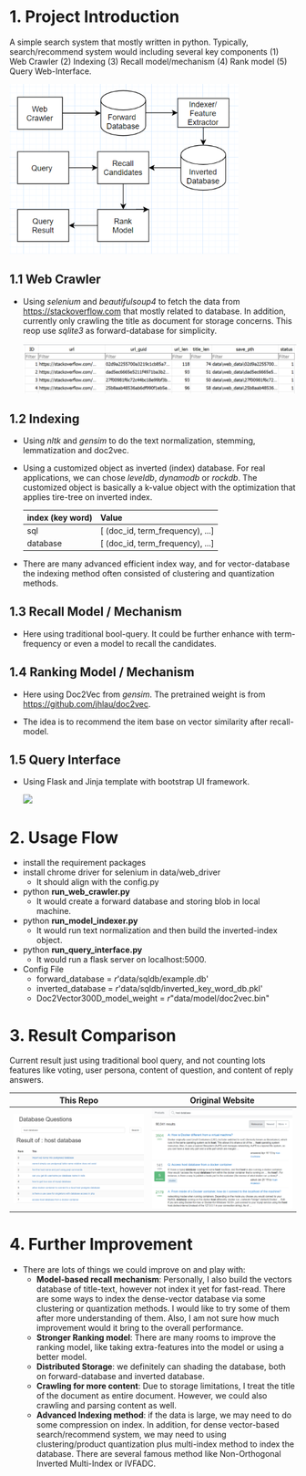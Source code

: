 # 1. Project Introduction 

A simple search system that mostly written in python. Typically, search/recommend system would including several key components (1) Web Crawler (2) Indexing (3) Recall model/mechanism (4) Rank model (5) Query Web-Interface. 

<img src="doc\system_flow.png" alt="image-20200924000928319" style="zoom:75%;" />



## 1.1 Web Crawler 

- Using *selenium* and *beautifulsoup4* to fetch the data from https://stackoverflow.com that mostly related to database. In addition, currently only crawling the title as document for storage concerns. This reop use *sqlite3* as forward-database for simplicity. 

  <img src="doc\forward_db.png">

  

## 1.2 Indexing

- Using *nltk* and *gensim* to do the text normalization, stemming, lemmatization and doc2vec. 

- Using a customized object as inverted (index) database. For real applications, we can chose *leveldb*, *dynamodb* or *rockdb*. The customized object is basically a k-value object with the optimization that applies tire-tree on inverted index. 

  | index (key word) | Value                            |
  | ---------------- | -------------------------------- |
  | sql              | [ (doc_id, term_frequency), ...] |
  | database         | [ (doc_id, term_frequency), ...] |

- There are many advanced efficient index way, and for vector-database the indexing method often consisted of clustering and quantization methods.

## 1.3 Recall Model / Mechanism

- Here using traditional bool-query.  It could be further enhance with term-frequency or even a model to recall the candidates.

  

## 1.4 Ranking Model / Mechanism

- Here using Doc2Vec from *gensim*. The pretrained weight is from https://github.com/jhlau/doc2vec. 

- The idea is to recommend the item base on vector similarity after recall-model.

  

## 1.5 Query Interface

- Using Flask and Jinja template with bootstrap UI framework. 

  <img src="doc\demo.gif"> 



# 2. Usage Flow

- install the requirement packages 
- install chrome driver for selenium in data/web_driver
  - It should align with the config.py
- python **run_web_crawler.py** 
  - It would create a forward database and storing blob in local machine.
- python **run_model_indexer.py** 
  - It would run text normalization and then build the inverted-index object. 
- python **run_query_interface.py**
  - It would run a flask server on localhost:5000. 
- Config File 
  - forward_database = *r*'data/sqldb/example.db'
  - inverted_database = *r*'data/sqldb/inverted_key_word_db.pkl'
  - Doc2Vector300D_model_weight = *r*"data/model/doc2vec.bin"



# 3. Result Comparison

Current result just using traditional bool query, and not counting lots features like voting, user persona, content of question, and content of reply answers. 

| This Repo                   | Original Website          |
| --------------------------- | ------------------------- |
| <img src="doc\image_2.png"> | <img src="doc\image.png"> |


# 4. Further Improvement 
- There are lots of things we could improve on and play with:
  - **Model-based recall mechanism**:  Personally, I also build the vectors database of title-text, however not index it yet for fast-read. There are some ways to index the dense-vector database via some clustering or quantization methods. I would like to try some of them after more understanding of them.  Also, I am not sure how much improvement would it bring to the overall performance.
  - **Stronger Ranking model**: There are many rooms to improve the ranking model, like taking extra-features into the model or using a better model.  
  - **Distributed Storage**: we definitely can shading the database, both on forward-database and inverted database.
  - **Crawling for more content**: Due to storage limitations, I treat the title of the document as entire document. However, we could also crawling and parsing content as well.
  - **Advanced Indexing method**: if the data is large, we may need to do some compression on index. In addition, for dense vector-based search/recommend system, we may need to using clustering/product quantization plus multi-index method to index the database. There are several famous method like Non-Orthogonal Inverted Multi-Index or IVFADC.

